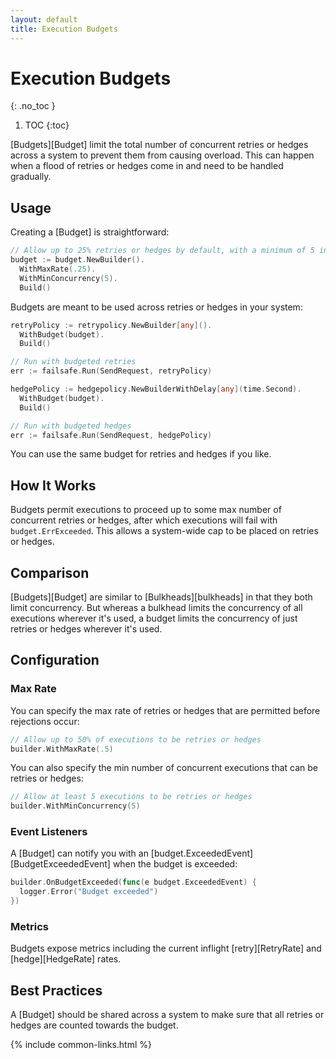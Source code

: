 ```yaml
---
layout: default
title: Execution Budgets
---
```


# Execution Budgets
{: .no_toc }

1. TOC
{:toc}

[Budgets][Budget] limit the total number of concurrent retries or hedges across a system to prevent them from causing overload. This can happen when a flood of retries or hedges come in and need to be handled gradually.

## Usage

Creating a [Budget] is straightforward:

```go
// Allow up to 25% retries or hedges by default, with a minimum of 5 in progress
budget := budget.NewBuilder().
  WithMaxRate(.25).
  WithMinConcurrency(5).
  Build()
```

Budgets are meant to be used across retries or hedges in your system:

```go
retryPolicy := retrypolicy.NewBuilder[any]().
  WithBudget(budget).
  Build()

// Run with budgeted retries
err := failsafe.Run(SendRequest, retryPolicy)

hedgePolicy := hedgepolicy.NewBuilderWithDelay[any](time.Second).
  WithBudget(budget).
  Build()

// Run with budgeted hedges
err := failsafe.Run(SendRequest, hedgePolicy)
```

You can use the same budget for retries and hedges if you like.

## How It Works

Budgets permit executions to proceed up to some max number of concurrent retries or hedges, after which executions will fail with `budget.ErrExceeded`. This allows a system-wide cap to be placed on retries or hedges.

## Comparison

[Budgets][Budget] are similar to [Bulkheads][bulkheads] in that they both limit concurrency. But whereas a bulkhead limits the concurrency of all executions wherever it's used, a budget limits the concurrency of just retries or hedges wherever it's used.

## Configuration

### Max Rate

You can specify the max rate of retries or hedges that are permitted before rejections occur:

```go
// Allow up to 50% of executions to be retries or hedges
builder.WithMaxRate(.5)
```

You can also specify the min number of concurrent executions that can be retries or hedges:

```go
// Allow at least 5 executions to be retries or hedges
builder.WithMinConcurrency(5)
```

### Event Listeners

A [Budget] can notify you with an [budget.ExceededEvent][BudgetExceededEvent] when the budget is exceeded:

```go
builder.OnBudgetExceeded(func(e budget.ExceededEvent) {
  logger.Error("Budget exceeded")
})
```

### Metrics

Budgets expose metrics including the current inflight [retry][RetryRate] and [hedge][HedgeRate] rates.

## Best Practices

A [Budget] should be shared across a system to make sure that all retries or hedges are counted towards the budget.

{% include common-links.html %}